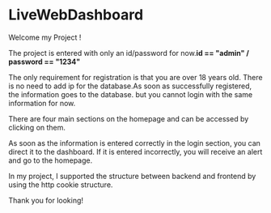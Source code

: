 # LiveWebDashboard
Welcome my Project !

The project is entered with only an id/password for now.<b>id == "admin" / password == "1234"</b>

The only requirement for registration is that you are over 18 years old.
There is no need to add ip for the database.As soon as successfully registered, the information goes to the database.
but you cannot login with the same information for now.

There are four main sections on the homepage and can be accessed by clicking on them.

As soon as the information is entered correctly in the login section, you can direct it to the dashboard.
If it is entered incorrectly, you will receive an alert and go to the homepage.

In my project, I supported the structure between backend and frontend by using the http cookie structure.

Thank you for looking!
